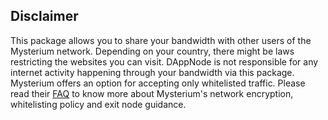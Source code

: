 ## Disclaimer

This package allows you to share your bandwidth with other users of the Mysterium network.
Depending on your country, there might be laws restricting the websites you can visit. DAppNode is not responsible for any internet activity happening through your bandwidth via this package.
Mysterium offers an option for accepting only whitelisted traffic. Please read their [FAQ](https://www.mysterium.network/faq) to know more about Mysterium's network encryption, whitelisting policy and exit node guidance.
